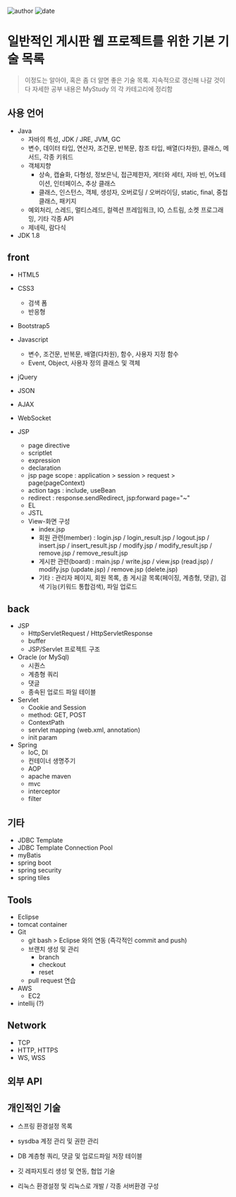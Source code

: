 ﻿
![author](https://img.shields.io/badge/author-daesungRa-lightgray.svg?style=flat-square)
![date](https://img.shields.io/badge/date-190123-lightgray.svg?style=flat-square)

# 일반적인 게시판 웹 프로젝트를 위한 기본 기술 목록

> 이정도는 알아야, 혹은 좀 더 알면 좋은 기술 목록. 지속적으로 갱신해 나갈 것이다
> 자세한 공부 내용은 MyStudy 의 각 카테고리에 정리함

## 사용 언어

- Java
	* 자바의 특성, JDK / JRE,  JVM, GC
	* 변수, 데이터 타입, 연산자, 조건문, 반복문, 참조 타입, 배열(다차원), 클래스, 메서드, 각종 키워드
	* 객체지향
		- 상속, 캡슐화, 다형성, 정보은닉, 접근제한자, 게터와 세터, 자바 빈, 어노테이션, 인터페이스, 추상 클래스
		- 클래스, 인스턴스, 객체, 생성자, 오버로딩 / 오버라이딩, static, final, 중첩클래스, 패키지
	* 예외처리, 스레드, 멀티스레드, 컬렉션 프레임워크, IO, 스트림, 소켓 프로그래밍, 기타 각종 API
	* 제네릭, 람다식
- JDK 1.8

## front

- HTML5
- CSS3
	* 검색 폼
	* 반응형
- Bootstrap5

- Javascript
	* 변수, 조건문, 반복문, 배열(다차원), 함수, 사용자 지정 함수
	* Event, Object, 사용자 정의 클래스 및 객체
- jQuery
- JSON

- AJAX
- WebSocket

- JSP
	* page directive
	* scriptlet
	* expression
	* declaration
	* jsp page scope : application > session > request > page(pageContext)
	* action tags : include, useBean
	* redirect : response.sendRedirect, jsp:forward page="~"
	* EL
	* JSTL
	* View-화면 구성
		- index.jsp 
		- 회원 관련(member) : login.jsp / login_result.jsp / logout.jsp / insert.jsp / insert_result.jsp / modify.jsp / modify_result.jsp / remove.jsp / remove_result.jsp
		- 게시판 관련(board) : main.jsp / write.jsp / view.jsp (read.jsp) / modify.jsp (update.jsp) / remove.jsp (delete.jsp)
		- 기타 : 관리자 페이지, 회원 목록, 총 게시글 목록(페이징, 계층형, 댓글), 검색 기능(키워드 통합검색), 파일 업로드
## back

- JSP
	* HttpServletRequest / HttpServletResponse
	* buffer
	* JSP/Servlet 프로젝트 구조
- Oracle (or MySql)
	* 시퀀스
	* 계층형 쿼리
	* 댓글
	* 종속된 업로드 파일 테이블
- Servlet
	* Cookie and Session
	* method: GET, POST
	* ContextPath
	* servlet mapping (web.xml, annotation)
	* init param
- Spring
	* IoC, DI
	* 컨테이너 생명주기
	* AOP
	* apache maven
	* mvc
	* interceptor
	* filter

## 기타

- JDBC Template
- JDBC Template Connection Pool
- myBatis
- spring boot
- spring security
- spring tiles

## Tools

- Eclipse
- tomcat container
- Git
	* git bash > Eclipse 와의 연동 (즉각적인 commit and push)
	* 브랜치 생성 및 관리
		- branch
		- checkout
		- reset
	* pull request 연습
- AWS
	* EC2
- intellij (?)

## Network

- TCP
- HTTP, HTTPS
- WS, WSS

## 외부 API

## 개인적인 기술

- 스프링 환경설정 목록

- sysdba 계정 관리 및 권한 관리
- DB 계층형 쿼리, 댓글 및 업로드파일 저장 테이블

- 깃 레파지토리 생성 및 연동, 협업 기술

- 리눅스 환경설정 및 리눅스로 개발 / 각종 서버환경 구성